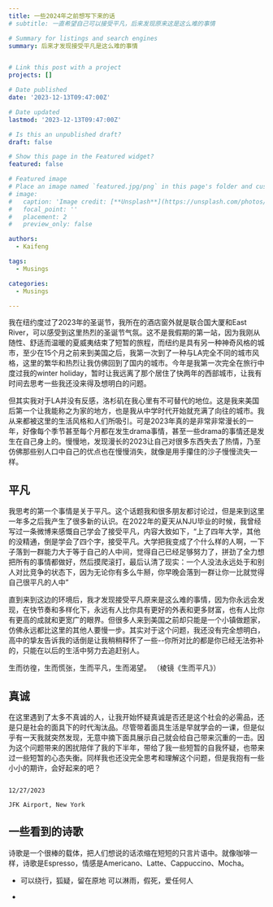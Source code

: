 ```yaml
---
title: 一些2024年之前想写下来的话
# subtitle: 一直希望自己可以接受平凡，后来发现原来这是这么难的事情

# Summary for listings and search engines
summary: 后来才发现接受平凡是这么难的事情


# Link this post with a project
projects: []

# Date published
date: '2023-12-13T09:47:00Z'

# Date updated
lastmod: '2023-12-13T09:47:00Z'

# Is this an unpublished draft?
draft: false

# Show this page in the Featured widget?
featured: false

# Featured image
# Place an image named `featured.jpg/png` in this page's folder and customize its options here.
# image:
#   caption: 'Image credit: [**Unsplash**](https://unsplash.com/photos/CpkOjOcXdUY)'
#   focal_point: ''
#   placement: 2
#   preview_only: false

authors:
  - Kaifeng

tags:
  - Musings

categories:
  - Musings

---
```


我在纽约度过了2023年的圣诞节，我所在的酒店窗外就是联合国大厦和East River，可以感受到这里热烈的圣诞节气氛。这不是我假期的第一站，因为我刚从随性、舒适而温暖的夏威夷结束了短暂的旅程，而纽约是具有另一种神奇风格的城市，至少在15个月之前来到美国之后，我第一次到了一种与LA完全不同的城市风格，这里的繁华和热烈让我仿佛回到了国内的城市。今年是我第一次完全在旅行中度过我的winter holiday，暂时让我远离了那个居住了快两年的西部城市，让我有时间去思考一些我还没来得及想明白的问题。

但其实我对于LA并没有反感，洛杉矶在我心里有不可替代的地位。这是我来美国后第一个让我能称之为家的地方，也是我从中学时代开始就充满了向往的城市。我从来都被这里的生活风格和人们所吸引。可是2023年真的是非常非常漫长的一年，好像每个季节甚至每个月都在发生drama事情，甚至一些drama的事情还是发生在自己身上的。慢慢地，发现漫长的2023让自己对很多东西失去了热情，乃至仿佛那些别人口中自己的优点也在慢慢消失，就像是用手攥住的沙子慢慢流失一样。

## 平凡

我思考的第一个事情是关于平凡。这个话题我和很多朋友都讨论过，但是来到这里一年多之后我产生了很多新的认识。在2022年的夏天从NJU毕业的时候，我曾经写过一条微博来感慨自己学会了接受平凡，内容大致如下，“上了四年大学，其他的没精通，倒是学会了四个字，接受平凡。大学把我变成了个什么样的人啊，一下子落到一群能力大于等于自己的人中间，觉得自己已经足够努力了，拼劲了全力想把所有的事情都做好，然后摸爬滚打，最后认清了现实：一个人没法永远处于和别人对比竞争的状态下，因为无论你有多么牛掰，你早晚会落到一群让你一比就觉得自己很平凡的人中”

直到来到这边的环境后，我才发现接受平凡原来是这么难的事情，因为你永远会发现，在快节奏和多样化下，永远有人比你具有更好的外表和更多财富，也有人比你有更高的成就和更宽广的眼界。但很多人来到美国之前却只能是一个小镇做题家，仿佛永远都比这里的其他人要慢一步。其实对于这个问题，我还没有完全想明白，高中的挚友告诉我的话倒是让我稍稍释怀了一些--你所对比的都是你已经无法弥补的，只能在以后的生活中努力去追赶别人。

生而彷徨，生而慌张，生而平凡，生而渴望。 （棱镜《生而平凡》）

## 真诚

在这里遇到了太多不真诚的人，让我开始怀疑真诚是否还是这个社会的必需品，还是只是社会的面具下的时代淘汰品。尽管带着面具生活是早就学会的一课，但是似乎有一天我就突然发现，无意中摘下面具展示自己就会给自己带来沉重的一击。因为这个问题带来的困扰陪伴了我的下半年，带给了我一些短暂的自我怀疑，也带来过一些短暂的心态失衡。同样我也还没完全思考和理解这个问题，但是我抱有一些小小的期许，会好起来的吧？

                                                                                                    12/27/2023
                                                                                                    JFK Airport, New York

## 一些看到的诗歌

诗歌是一个很棒的载体，把人们想说的话浓缩在短短的只言片语中。就像咖啡一样，诗歌是Espresso，情感是Americano、Latte、Cappuccino、Mocha。

- 可以绕行，狐疑，留在原地 可以淋雨，假死，爱任何人

- 


